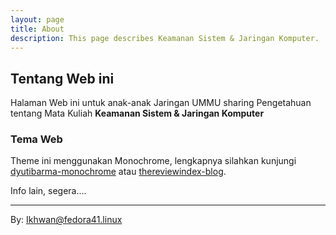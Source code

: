 ```yaml
---
layout: page
title: About
description: This page describes Keamanan Sistem & Jaringan Komputer.
---
```


## Tentang Web ini

Halaman Web ini untuk anak-anak Jaringan UMMU sharing Pengetahuan tentang Mata Kuliah **Keamanan Sistem & Jaringan Komputer**


### Tema Web 

Theme ini menggunakan Monochrome, lengkapnya silahkan kunjungi [dyutibarma-monochrome](https://github.com/dyutibarma/monochrome) atau [thereviewindex-blog](https://github.com/thereviewindex/blog).


<p>
Info lain, segera....

</p>



***
By: Ikhwan@fedora41.linux

